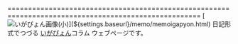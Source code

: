 =====================================================================================================
[![いがぴょん画像(小)](${settings.baseurl}/images/iga200306s.jpg "いがぴょん")](${settings.baseurl}/memo/memoigapyon.html) 日記形式でつづる [いがぴょん](${settings.baseurl}/memo/memoigapyon.html)コラム ウェブページです。

